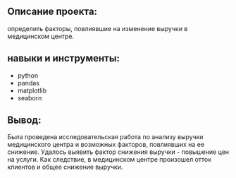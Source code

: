 ## Описание проекта:
определить факторы, повлиявшие на изменение выручки в медицинском центре.
## навыки и инструменты:
* python
* pandas
* matplotlib
* seaborn
## Вывод:
Была проведена исследовательская работа по анализу выручки медицинского центра и возможных факторов, повлиявших на ее снижение. Удалось выявить фактор снижения выручки - повышение цен на услуги. Как следствие, в медицинском центре произошел отток клиентов и общее снижение выручки.
